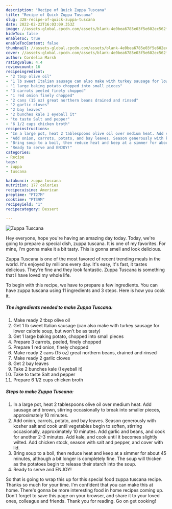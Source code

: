 ```yaml
---
description: "Recipe of Quick Zuppa Tuscana"
title: "Recipe of Quick Zuppa Tuscana"
slug: 328-recipe-of-quick-zuppa-tuscana
date: 2022-02-22T16:03:09.353Z
image: //assets-global.cpcdn.com/assets/blank-4e0bea6785e03f5e602ec562f230caae08da540cada707380b4fe1bbebba43da.png
hideToc: false
enableToc: true
enableTocContent: false
thumbnail: //assets-global.cpcdn.com/assets/blank-4e0bea6785e03f5e602ec562f230caae08da540cada707380b4fe1bbebba43da.png
cover: //assets-global.cpcdn.com/assets/blank-4e0bea6785e03f5e602ec562f230caae08da540cada707380b4fe1bbebba43da.png
author: Cordelia Marsh
ratingvalue: 4.4
reviewcount: 16
recipeingredient:
- "2 tbsp olive oil"
- "1 lb sweet Italian sausage can also make with turkey sausage for lower calorie soup but wont be as tasty"
- "1 large baking potato chopped into small pieces"
- "3 carrots peeled finely chopped"
- "1 red onion finely chopped"
- "2 cans (15 oz) great northern beans drained and rinsed"
- "2 garlic cloves"
- "2 bay leaves"
- "2 bunches kale I eyeball it"
- "to taste Salt and pepper"
- "6 1/2 cups chicken broth"
recipeinstructions:
- "In a large pot, heat 2 tablespoons olive oil over medium heat. Add sausage and brown, stirring occasionally to break into smaller pieces, approximately 10 minutes."
- "Add onion, carrots, potato, and bay leaves. Season generously with kosher salt and cook until vegetables begin to soften, stirring occasionally, approximately 10 minutes. Add garlic and beans, and cook for another 2-3 minutes. Add kale, and cook until it becomes slightly wilted. Add chicken stock, season with salt and pepper, and cover with lid."
- "Bring soup to a boil, then reduce heat and keep at a simmer for about 45 minutes, although a bit longer is completely fine. The soup will thicken as the potatoes begin to release their starch into the soup."
- "Ready to serve and ENJOY!"
categories:
- Recipe
tags:
- zuppa
- tuscana

katakunci: zuppa tuscana 
nutrition: 177 calories
recipecuisine: American
preptime: "PT27M"
cooktime: "PT39M"
recipeyield: "1"
recipecategory: Dessert

---
```



![Zuppa Tuscana](//assets-global.cpcdn.com/assets/blank-4e0bea6785e03f5e602ec562f230caae08da540cada707380b4fe1bbebba43da.png)

Hey everyone, hope you're having an amazing day today. Today, we're going to prepare a special dish, zuppa tuscana. It is one of my favorites. For mine, I'm gonna make it a bit tasty. This is gonna smell and look delicious.



Zuppa Tuscana is one of the most favored of recent trending meals in the world. It's enjoyed by millions every day. It's easy, it's fast, it tastes delicious. They're fine and they look fantastic. Zuppa Tuscana is something that I have loved my whole life.


To begin with this recipe, we have to prepare a few ingredients. You can have zuppa tuscana using 11 ingredients and 3 steps. Here is how you cook it.

<!--inarticleads1-->

##### The ingredients needed to make Zuppa Tuscana:

1. Make ready 2 tbsp olive oil
1. Get 1 lb sweet Italian sausage (can also make with turkey sausage for lower calorie soup, but won&#39;t be as tasty)
1. Get 1 large baking potato, chopped into small pieces
1. Prepare 3 carrots, peeled, finely chopped
1. Prepare 1 red onion, finely chopped
1. Make ready 2 cans (15 oz) great northern beans, drained and rinsed
1. Make ready 2 garlic cloves
1. Get 2 bay leaves
1. Take 2 bunches kale (I eyeball it)
1. Take to taste Salt and pepper
1. Prepare 6 1/2 cups chicken broth




<!--inarticleads2-->

##### Steps to make Zuppa Tuscana:

1. In a large pot, heat 2 tablespoons olive oil over medium heat. Add sausage and brown, stirring occasionally to break into smaller pieces, approximately 10 minutes.
1. Add onion, carrots, potato, and bay leaves. Season generously with kosher salt and cook until vegetables begin to soften, stirring occasionally, approximately 10 minutes. Add garlic and beans, and cook for another 2-3 minutes. Add kale, and cook until it becomes slightly wilted. Add chicken stock, season with salt and pepper, and cover with lid.
1. Bring soup to a boil, then reduce heat and keep at a simmer for about 45 minutes, although a bit longer is completely fine. The soup will thicken as the potatoes begin to release their starch into the soup.
1. Ready to serve and ENJOY!



So that is going to wrap this up for this special food zuppa tuscana recipe. Thanks so much for your time. I'm confident that you can make this at home. There's gonna be more interesting food in home recipes coming up. Don't forget to save this page on your browser, and share it to your loved ones, colleague and friends. Thank you for reading. Go on get cooking!
